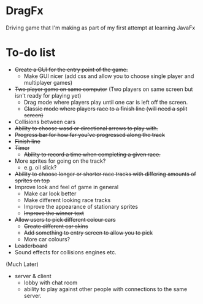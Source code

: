 DragFx
======

Driving game that I'm making as part of my first attempt at learning JavaFx

To-do list
==========

- ~~Create a GUI for the entry point of the game.~~
	- Make GUI nicer (add css and allow you to choose single player and multiplayer games)
- ~~Two player game on same computer~~ (Two players on same screen but isn't ready for playing yet)
	- Drag mode where players play until one car is left off the screen.
	- ~~Classic mode where players race to a finish line (will need a split screen)~~
- Collisions between cars
- ~~Ability to choose wasd or directional arrows to play with.~~
- ~~Progress bar for how far you've progressed along the track~~
- ~~Finish line~~
- ~~Timer~~ 
	- ~~Ability to record a time when completing a given race.~~
- More sprites for going on the track?
	- e.g. oil slick?
- ~~Ability to choose longer or shorter race tracks with differing amounts of sprites on top~~
- Improve look and feel of game in general
	- Make car look better
	- Make different looking race tracks
	- Improve the appearance of stationary sprites
	- ~~Improve the winner text~~
- ~~Allow users to pick different colour cars~~
	- ~~Create different car skins~~
	- ~~Add something to entry screen to allow you to pick~~
	- More car colours?
- ~~Leaderboard~~
- Sound effects for collisions engines etc.


(Much Later)
- server & client
	- lobby with chat room
	- ability to play against other people with connections to the same server.